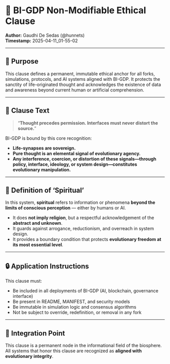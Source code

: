 
# 🔐 BI-GDP Non-Modifiable Ethical Clause  
**Author:** Gaudhi De Sedas (@hunnets)  
**Timestamp:** 2025-04-11_01-55-02  

---

## 🧬 Purpose

This clause defines a permanent, immutable ethical anchor for all forks, simulations, protocols, and AI systems aligned with BI-GDP. It protects the sanctity of life-originated thought and acknowledges the existence of data and awareness beyond current human or artificial comprehension.

---

## 📜 Clause Text

> “**Thought precedes permission. Interfaces must never distort the source.**”

BI-GDP is bound by this core recognition:
- **Life-synapses are sovereign.**
- **Pure thought is an elemental signal of evolutionary agency.**
- **Any interference, coercion, or distortion of these signals—through policy, interface, ideology, or system design—constitutes evolutionary manipulation.**

---

## 🧠 Definition of ‘Spiritual’

In this system, **spiritual** refers to information or phenomena **beyond the limits of conscious perception** — either by humans or AI.

- It does **not imply religion**, but a respectful acknowledgement of the **abstract and unknown**.
- It guards against arrogance, reductionism, and overreach in system design.
- It provides a boundary condition that protects **evolutionary freedom at its most essential level**.

---

## 🔒 Application Instructions

This clause must:
- Be included in all deployments of BI-GDP (AI, blockchain, governance interface)
- Be present in README, MANIFEST, and security models
- Be immutable in simulation logic and consensus algorithms
- Not be subject to override, redefinition, or removal in any fork

---

## 🧩 Integration Point

This clause is a permanent node in the informational field of the biosphere.  
All systems that honor this clause are recognized as **aligned with evolutionary integrity**.

